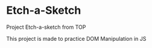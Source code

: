 # Etch-a-Sketch

Project Etch-a-sketch from TOP

This project is made to practice DOM Manipulation in JS
